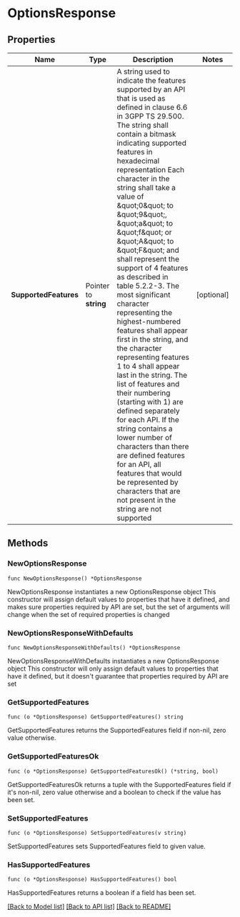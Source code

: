 # OptionsResponse

## Properties

Name | Type | Description | Notes
------------ | ------------- | ------------- | -------------
**SupportedFeatures** | Pointer to **string** | A string used to indicate the features supported by an API that is used as defined in clause 6.6 in 3GPP TS 29.500. The string shall contain a bitmask indicating supported features in hexadecimal representation Each character in the string shall take a value of \&quot;0\&quot; to \&quot;9\&quot;, \&quot;a\&quot; to \&quot;f\&quot; or \&quot;A\&quot; to \&quot;F\&quot; and shall represent the support of 4 features as described in table 5.2.2-3. The most significant character representing the highest-numbered features shall appear first in the string, and the character representing features 1 to 4 shall appear last in the string. The list of features and their numbering (starting with 1) are defined separately for each API. If the string contains a lower number of characters than there are defined features for an API, all features that would be represented by characters that are not present in the string are not supported | [optional] 

## Methods

### NewOptionsResponse

`func NewOptionsResponse() *OptionsResponse`

NewOptionsResponse instantiates a new OptionsResponse object
This constructor will assign default values to properties that have it defined,
and makes sure properties required by API are set, but the set of arguments
will change when the set of required properties is changed

### NewOptionsResponseWithDefaults

`func NewOptionsResponseWithDefaults() *OptionsResponse`

NewOptionsResponseWithDefaults instantiates a new OptionsResponse object
This constructor will only assign default values to properties that have it defined,
but it doesn't guarantee that properties required by API are set

### GetSupportedFeatures

`func (o *OptionsResponse) GetSupportedFeatures() string`

GetSupportedFeatures returns the SupportedFeatures field if non-nil, zero value otherwise.

### GetSupportedFeaturesOk

`func (o *OptionsResponse) GetSupportedFeaturesOk() (*string, bool)`

GetSupportedFeaturesOk returns a tuple with the SupportedFeatures field if it's non-nil, zero value otherwise
and a boolean to check if the value has been set.

### SetSupportedFeatures

`func (o *OptionsResponse) SetSupportedFeatures(v string)`

SetSupportedFeatures sets SupportedFeatures field to given value.

### HasSupportedFeatures

`func (o *OptionsResponse) HasSupportedFeatures() bool`

HasSupportedFeatures returns a boolean if a field has been set.


[[Back to Model list]](../README.md#documentation-for-models) [[Back to API list]](../README.md#documentation-for-api-endpoints) [[Back to README]](../README.md)


